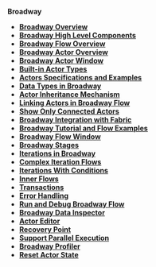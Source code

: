 <strong>Broadway<strong>

<ul>
<li><a href="01_broadway_overview.md">Broadway Overview</a></li>
<li><a href="02_broadway_high_level_components.md">Broadway High Level Components</a></li>
<li><a href="02a_broadway_flow_overview.md">Broadway Flow Overview</a></li>
<li><a href="03_broadway_actor.md">Broadway Actor Overview</a></li>
<li><a href="03_broadway_actor_window.md">Broadway Actor Window</a></li>
<li><a href="04_built_in_actor_types.md">Built-in Actor Types</a></li>
<li><a href="actors/README.md">Actors Specifications and Examples</a></li>
<li><a href="05_data_types.md">Data Types in Broadway</a></li>
<li><a href="06_export_actor.md">Actor Inheritance Mechanism</a></li>
<li><a href="07_broadway_flow_linking_actors.md">Linking Actors in Broadway Flow</a></li>  
<li><a href="08_show_only_connected_actors.md">Show Only Connected Actors</a></li>  
<li><a href="09_broadway_integration_with_Fabric.md">Broadway Integration with Fabric</a></li>
<li><a href="17_tutorial_and_flow_examples.md">Broadway Tutorial and Flow Examples</a></li>
<li><a href="18_broadway_flow_window.md">Broadway Flow Window</a></li>
<li><a href="19_broadway_flow_stages.md">Broadway Stages</a></li>
<li><a href="21_iterations.md">Iterations in Broadway</a></li>
<li><a href="21a_complex_iteration_flows.md">Complex Iteration Flows</a></li>
<li><a href="21b_iterations_with_condition.md">Iterations With Conditions</a></li>
<li><a href="22_broadway_flow_inner_flows.md">Inner Flows</a></li>
<li><a href="23_transactions.md">Transactions</a></li>
<li><a href="24_error_handling.md">Error Handling</a></li>
<li><a href="25_broadway_flow_window_run_and_debug_flow.md">Run and Debug Broadway Flow</a></li>
<li><a href="27_broadway_data_inspection.md">Broadway Data Inspector</a></li>
<li><a href="28_actor_editor.md">Actor Editor</a></li>
<li><a href="29_recovery_point.md">Recovery Point</a></li>
<li><a href="30_support_parallel_execution.md">Support Parallel Execution</a></li>
<li><a href="31_broadway_profiler.md">Broadway Profiler</a></li>
<li><a href="32_reset_actor_state.md">Reset Actor State</a></li>
</ul>

